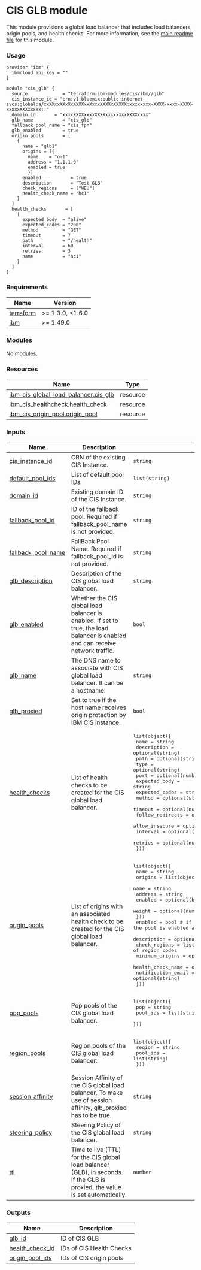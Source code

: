 # CIS GLB module

This module provisions a global load balancer that includes load balancers, origin pools, and health checks. For more information, see the [main readme file](https://github.com/terraform-ibm-modules/terraform-ibm-cis/tree/main/docs/README.md) for this module.

### Usage
```
provider "ibm" {
  ibmcloud_api_key = ""
}

module "cis_glb" {
  source             = "terraform-ibm-modules/cis/ibm//glb"
  cis_instance_id = "crn:v1:bluemix:public:internet-svcs:global:a/xxXXxxXXxXxXXXXxxXxxxXXXXxXXXXX:xxxxxxxx-XXXX-xxxx-XXXX-xxxxxXXXXxxxx::"
  domain_id       = "xxxxXXXXxxxxXXXXxxxxxxxxXXXXxxxx"
  glb_name           = "cis_glb"
  fallback_pool_name = "cis_fpn"
  glb_enabled        = true
  origin_pools       = [
    {
      name = "glb1"
      origins = [{
        name    = "o-1"
        address = "1.1.1.0"
        enabled = true
        }]
      enabled           = true
      description       = "Test GLB"
      check_regions     = ["WEU"]
      health_check_name = "hc1"
    }
  ]
  health_checks       = [
    {
      expected_body  = "alive"
      expected_codes = "200"
      method         = "GET"
      timeout        = 7
      path           = "/health"
      interval       = 60
      retries        = 3
      name           = "hc1"
    }
  ]
}
```

<!-- BEGINNING OF PRE-COMMIT-TERRAFORM DOCS HOOK -->
### Requirements

| Name | Version |
|------|---------|
| <a name="requirement_terraform"></a> [terraform](#requirement\_terraform) | >= 1.3.0, <1.6.0 |
| <a name="requirement_ibm"></a> [ibm](#requirement\_ibm) | >= 1.49.0 |

### Modules

No modules.

### Resources

| Name | Type |
|------|------|
| [ibm_cis_global_load_balancer.cis_glb](https://registry.terraform.io/providers/IBM-Cloud/ibm/latest/docs/resources/cis_global_load_balancer) | resource |
| [ibm_cis_healthcheck.health_check](https://registry.terraform.io/providers/IBM-Cloud/ibm/latest/docs/resources/cis_healthcheck) | resource |
| [ibm_cis_origin_pool.origin_pool](https://registry.terraform.io/providers/IBM-Cloud/ibm/latest/docs/resources/cis_origin_pool) | resource |

### Inputs

| Name | Description | Type | Default | Required |
|------|-------------|------|---------|:--------:|
| <a name="input_cis_instance_id"></a> [cis\_instance\_id](#input\_cis\_instance\_id) | CRN of the existing CIS Instance. | `string` | n/a | yes |
| <a name="input_default_pool_ids"></a> [default\_pool\_ids](#input\_default\_pool\_ids) | List of default pool IDs. | `list(string)` | `null` | no |
| <a name="input_domain_id"></a> [domain\_id](#input\_domain\_id) | Existing domain ID of the CIS Instance. | `string` | n/a | yes |
| <a name="input_fallback_pool_id"></a> [fallback\_pool\_id](#input\_fallback\_pool\_id) | ID of the fallback pool. Required if fallback\_pool\_name is not provided. | `string` | `null` | no |
| <a name="input_fallback_pool_name"></a> [fallback\_pool\_name](#input\_fallback\_pool\_name) | FallBack Pool Name. Required if fallback\_pool\_id is not provided. | `string` | `null` | no |
| <a name="input_glb_description"></a> [glb\_description](#input\_glb\_description) | Description of the CIS global load balancer. | `string` | `null` | no |
| <a name="input_glb_enabled"></a> [glb\_enabled](#input\_glb\_enabled) | Whether the CIS global load balancer is enabled. If set to true, the load balancer is enabled and can receive network traffic. | `bool` | n/a | yes |
| <a name="input_glb_name"></a> [glb\_name](#input\_glb\_name) | The DNS name to associate with CIS global load balancer. It can be a hostname. | `string` | n/a | yes |
| <a name="input_glb_proxied"></a> [glb\_proxied](#input\_glb\_proxied) | Set to true if the host name receives origin protection by IBM CIS instance. | `bool` | `null` | no |
| <a name="input_health_checks"></a> [health\_checks](#input\_health\_checks) | List of health checks to be created for the CIS global load balancer. | <pre>list(object({<br>    name             = string<br>    description      = optional(string)<br>    path             = optional(string)<br>    type             = optional(string)<br>    port             = optional(number)<br>    expected_body    = string<br>    expected_codes   = string<br>    method           = optional(string)<br>    timeout          = optional(number)<br>    follow_redirects = optional(bool)<br>    allow_insecure   = optional(bool)<br>    interval         = optional(number)<br>    retries          = optional(number)<br>  }))</pre> | `[]` | no |
| <a name="input_origin_pools"></a> [origin\_pools](#input\_origin\_pools) | List of origins with an associated health check to be created for the CIS global load balancer. | <pre>list(object({<br>    name = string<br>    origins = list(object({<br>      name    = string<br>      address = string<br>      enabled = optional(bool)<br>      weight  = optional(number)<br>    }))<br>    enabled            = bool # if set to true, the pool is enabled and can receive incoming network traffic<br>    description        = optional(string)<br>    check_regions      = list(string) # list of region codes<br>    minimum_origins    = optional(number)<br>    health_check_name  = optional(string)<br>    notification_email = optional(string)<br>  }))</pre> | `[]` | no |
| <a name="input_pop_pools"></a> [pop\_pools](#input\_pop\_pools) | Pop pools of the CIS global load balancer. | <pre>list(object({<br>    pop      = string<br>    pool_ids = list(string)<br>  }))</pre> | `[]` | no |
| <a name="input_region_pools"></a> [region\_pools](#input\_region\_pools) | Region pools of the CIS global load balancer. | <pre>list(object({<br>    region   = string<br>    pool_ids = list(string)<br>  }))</pre> | `[]` | no |
| <a name="input_session_affinity"></a> [session\_affinity](#input\_session\_affinity) | Session Affinity of the CIS global load balancer. To make use of session affinity, glb\_proxied has to be true. | `string` | `null` | no |
| <a name="input_steering_policy"></a> [steering\_policy](#input\_steering\_policy) | Steering Policy of the CIS global load balancer. | `string` | `"off"` | no |
| <a name="input_ttl"></a> [ttl](#input\_ttl) | Time to live (TTL) for the CIS global load balancer (GLB), in seconds. If the GLB is proxied, the value is set automatically. | `number` | `null` | no |

### Outputs

| Name | Description |
|------|-------------|
| <a name="output_glb_id"></a> [glb\_id](#output\_glb\_id) | ID of CIS GLB |
| <a name="output_health_check_id"></a> [health\_check\_id](#output\_health\_check\_id) | IDs of CIS Health Checks |
| <a name="output_origin_pool_ids"></a> [origin\_pool\_ids](#output\_origin\_pool\_ids) | IDs of CIS origin pools |
<!-- END OF PRE-COMMIT-TERRAFORM DOCS HOOK -->
